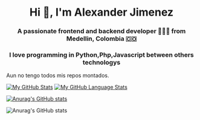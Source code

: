 

<h1 align="center">Hi 👋, I'm Alexander Jimenez</h1>
<h3 align="center">A passionate frontend and backend developer 👨🏻‍💻 from Medellin, Colombia 🇨🇴</h3>

<p align="center">
  <h3 align="center">I love programming in Python,Php,Javascript between others technologys</h3>
</p>


Aun no tengo todos mis repos montados.

[![My GitHub Stats](https://github-readme-stats.vercel.app/api/?username=stevenhdz&count_private=true&theme=tokyonight&showicons=true)]() [![My GitHub Language Stats](https://github-readme-stats.vercel.app/api/top-langs/?username=stevenhdz&langs_count=5&theme=tokyonight)]()


[![Anurag's GitHub stats](https://github-readme-stats.vercel.app/api?username=stevenhdz)](https://github.com/anuraghazra/github-readme-stats)


![Anurag's GitHub stats](https://github-readme-stats.vercel.app/api?username=stevenhdz&hide=contribs,prs)
